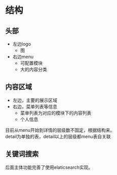 # 结构
## 头部
- 左边logo
  - 图
- 右边menu
  - 可配置模块
  - 大的内容分类
## 内容区域
- 左边，主要的展示区域
- 右边，菜单列表等信息
  - 菜单列表为对应的模块下的内容列表
  - 个人信息

目前从menu开始到详情的层级数不固定，根据结构来。  
detail为单独的表，detail以上的层级都menu表自关联

## 关键词搜索
后面主体功能完善了使用elaticsearch实现。